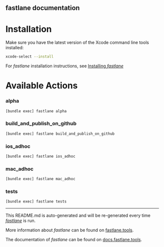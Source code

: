 fastlane documentation
----

# Installation

Make sure you have the latest version of the Xcode command line tools installed:

```sh
xcode-select --install
```

For _fastlane_ installation instructions, see [Installing _fastlane_](https://docs.fastlane.tools/#installing-fastlane)

# Available Actions

### alpha

```sh
[bundle exec] fastlane alpha
```



### build_and_publish_on_github

```sh
[bundle exec] fastlane build_and_publish_on_github
```



### ios_adhoc

```sh
[bundle exec] fastlane ios_adhoc
```



### mac_adhoc

```sh
[bundle exec] fastlane mac_adhoc
```



### tests

```sh
[bundle exec] fastlane tests
```



----

This README.md is auto-generated and will be re-generated every time [_fastlane_](https://fastlane.tools) is run.

More information about _fastlane_ can be found on [fastlane.tools](https://fastlane.tools).

The documentation of _fastlane_ can be found on [docs.fastlane.tools](https://docs.fastlane.tools).
